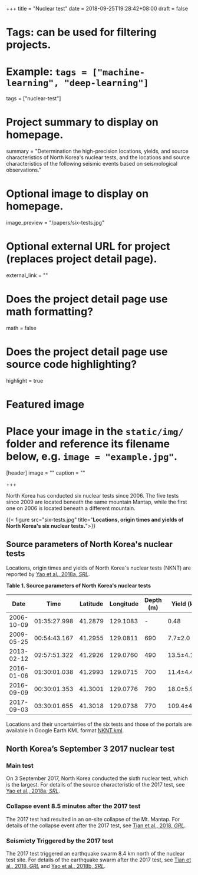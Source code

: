 +++
title = "Nuclear test"
date = 2018-09-25T19:28:42+08:00
draft = false

# Tags: can be used for filtering projects.
# Example: `tags = ["machine-learning", "deep-learning"]`
tags = ["nuclear-test"]

# Project summary to display on homepage.
summary = "Determination the high-precision locations, yields, and source characteristics of North Korea's nuclear tests, and the locations and source characteristics of the following seismic events based on seismological observations."

# Optional image to display on homepage.
image_preview = "/papers/six-tests.jpg"

# Optional external URL for project (replaces project detail page).
external_link = ""

# Does the project detail page use math formatting?
math = false

# Does the project detail page use source code highlighting?
highlight = true

# Featured image
# Place your image in the `static/img/` folder and reference its filename below, e.g. `image = "example.jpg"`.
[header]
image = ""
caption = ""

+++

North Korea has conducted six nuclear tests since 2006. The five tests since 2009 are located beneath the same mountain Mantap, while the first one on 2006 is located beneath a different mountain.

{{< figure src="six-tests.jpg" title="**Locations, origin times and yields of North Korea's six nuclear tests.**">}}

## Source parameters of North Korea's nuclear tests

Locations, origin times and yields of North Korea's nuclear tests (NKNT) are reported by [Yao et al., 2018a, *SRL*](http://www.ntu.edu.sg/home/jiayuanyao/publication/yao2018asrl).

**Table 1. Source parameters of North Korea's nuclear tests**

Date|Time|Latitude|Longitude|Depth (m)|Yield (kt)
----|----|--------|---------|---------|----------
2006-10-09|01:35:27.998|41.2879|129.1083|-|0.48
2009-05-25|00:54:43.167|41.2955|129.0811|690|7.7±2.0
2013-02-12|02:57:51.322|41.2926|129.0760|490|13.5±4.1
2016-01-06|01:30:01.038|41.2993|129.0715|700|11.4±4.4
2016-09-09|00:30:01.353|41.3001|129.0776|790|18.0±5.9
2017-09-03|03:30:01.655|41.3018|129.0738|770|109.4±48.6

Locations and their uncertainties of the six tests and those of the portals are available in Google Earth KML format [NKNT.kml](NKNT.tar).

## North Korea’s September 3 2017 nuclear test

### Main test

On 3 September 2017, North Korea conducted the sixth nuclear test, which is the largest.
For details of the source characteristic of the 2017 test, see [Yao et al., 2018a, *SRL*](http://www.ntu.edu.sg/home/jiayuanyao/publication/yao2018asrl).

### Collapse event 8.5 minutes after the 2017 test

The 2017 test had resulted in an on-site collapse of the Mt. Mantap.
For details of the collapse event after the 2017 test, see [Tian et al., 2018, *GRL*](http://www.ntu.edu.sg/home/jiayuanyao/publication/tian2018grl).

### Seismicty Triggered by the 2017 test

The 2017 test triggered an earthquake swarm 8.4 km north of the nuclear test site.
For details of the earthquake swarm after the 2017 test, see [Tian et al., 2018, *GRL*](http://www.ntu.edu.sg/home/jiayuanyao/publication/tian2018grl) and [Yao et al., 2018b, *SRL*](http://www.ntu.edu.sg/home/jiayuanyao/publication/yao2018bsrl).

